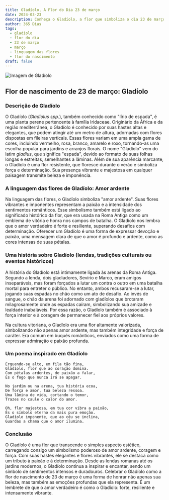 ```yaml
---
title: Gladíolo, A Flor do Dia 23 de março
date: 2024-03-23
description: Conheça o Gladíolo, a flor que simboliza o dia 23 de março e seu significado 'Amor ardente'. Explore a beleza e o simbolismo desta flor encantadora.
author: 365 Dias
tags:
  - gladíolo
  - flor do dia
  - 23 de março
  - março
  - linguagem das flores
  - flor do nascimento
draft: false
---
```


![Imagem de Gladíolo](https://cdn.pixabay.com/photo/2020/07/13/18/56/flowers-5401735_640.jpg#center)


## Flor de nascimento de 23 de março: Gladíolo

### Descrição de Gladíolo

O Gladíolo (_Gladiolus spp._), também conhecido como "lírio de espada", é uma planta perene pertencente à família Iridaceae. Originário da África e da região mediterrânea, o Gladíolo é conhecido por suas hastes altas e elegantes, que podem atingir até um metro de altura, adornadas com flores dispostas em fileiras verticais. Essas flores variam em uma ampla gama de cores, incluindo vermelho, rosa, branco, amarelo e roxo, tornando-as uma escolha popular para jardins e arranjos florais. O nome "Gladíolo" vem do latim _gladius_, que significa "espada", devido ao formato de suas folhas longas e estreitas, semelhantes a lâminas. Além de sua aparência marcante, o Gladíolo é uma flor resistente, que floresce durante o verão e simboliza força e determinação. Sua presença vibrante e majestosa em qualquer paisagem transmite beleza e imponência.

### A linguagem das flores de Gladíolo: Amor ardente

Na linguagem das flores, o Gladíolo simboliza "amor ardente". Suas flores vibrantes e imponentes representam a paixão e a intensidade dos sentimentos românticos. Esse simbolismo também está ligado ao significado histórico da flor, que era usada na Roma Antiga como um emblema de vitória e honra nos campos de batalha. O Gladíolo nos lembra que o amor verdadeiro é forte e resiliente, superando desafios com determinação. Oferecer um Gladíolo é uma forma de expressar devoção e paixão, uma mensagem clara de que o amor é profundo e ardente, como as cores intensas de suas pétalas.

### Uma história sobre Gladíolo (lendas, tradições culturais ou eventos históricos)

A história do Gladíolo está intimamente ligada às arenas da Roma Antiga. Segundo a lenda, dois gladiadores, Sevírio e Marco, eram amigos inseparáveis, mas foram forçados a lutar um contra o outro em uma batalha mortal para entreter o público. No entanto, ambos recusaram-se a lutar, jogando suas espadas no chão como um ato de desafio. Ao invés de sangue, o chão da arena foi adornado com gladíolos que brotaram milagrosamente onde as espadas caíram, simbolizando sua amizade e lealdade inabaláveis. Por essa razão, o Gladíolo também é associado à força interior e à coragem de permanecer fiel aos próprios valores.

Na cultura vitoriana, o Gladíolo era uma flor altamente valorizada, simbolizando não apenas amor ardente, mas também integridade e força de caráter. Era comum em buquês românticos, enviados como uma forma de expressar admiração e paixão profunda.

### Um poema inspirado em Gladíolo

```
Erguendo-se alto, em fila tão fina,  
Gladíolo, flor que ao coração domina.  
Com pétalas ardentes, de paixão a falar,  
És o fogo que nunca irá se apagar.  

No jardim ou na arena, tua história ecoa,  
De força e amor, tua beleza ressoa.  
Uma lâmina de vida, cortando o temor,  
Trazes no caule o calor do amor.  

Oh, flor majestosa, em tua cor vibra a paixão,  
És o símbolo eterno da mais pura emoção.  
Gladíolo imponente, que ao céu se inclina,  
Guardas a chama que o amor ilumina.
```

### Conclusão

O Gladíolo é uma flor que transcende o simples aspecto estético, carregando consigo um simbolismo poderoso de amor ardente, coragem e força. Com suas hastes elegantes e flores vibrantes, ele se destaca como um tributo à paixão e à determinação. Desde as lendas romanas até os jardins modernos, o Gladíolo continua a inspirar e encantar, sendo um símbolo de sentimentos intensos e duradouros. Celebrar o Gladíolo como a flor de nascimento de 23 de março é uma forma de honrar não apenas sua beleza, mas também as emoções profundas que ela representa. É um lembrete de que o amor verdadeiro é como o Gladíolo: forte, resiliente e intensamente vibrante.